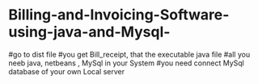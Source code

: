 # Billing-and-Invoicing-Software-using-java-and-Mysql-
#go to dist file 
#you get Bill_receipt, that the executable java file
#all you neeb java, netbeans , MySql in your System
#you need connect MySql database  of your own Local server
